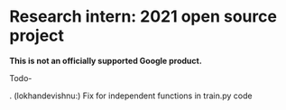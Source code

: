 # Research intern: 2021 open source project

**This is not an officially supported Google product.**



Todo-


. (lokhandevishnu:) Fix for independent functions in train.py code
